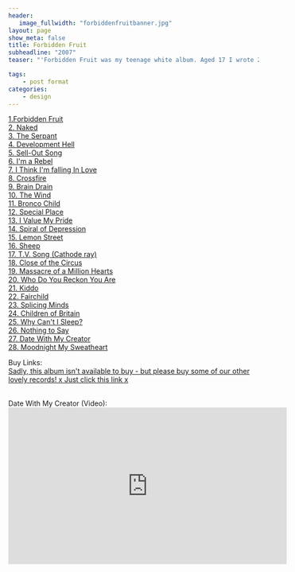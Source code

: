 ```yaml
---
header:
   image_fullwidth: "forbiddenfruitbanner.jpg"
layout: page
show_meta: false
title: Forbidden Fruit
subheadline: "2007"
teaser: "'Forbidden Fruit was my teenage white album. Aged 17 I wrote 28 songs, some of them... erm... weird and wonderful. There's also 'Fruit Bones' which is meant to be the highlights, but misses out some stuff that in retrospect was great. 'Date With My Creator' is a particular fave of mine, which I made a video to years later. 'The Serpant' is really special too, feels like the Smiths. 'Brain Drain' was my attempt at Motown. I was still a child, and in some of these it does show, but I hope you can find the beauty in them Xxx'"

tags:
    - post format
categories:
    - design 
---
```

<!--more-->
  <a href="">1.Forbidden Fruit</a><br>
  <a href="">2. Naked</a><br>
  <a href="https://youtu.be/wNDb2BA5kV4">3. The Serpant</a><br>
  <a href="">4. Development Hell</a><br>
  <a href="">5. Sell-Out Song</a><br>
  <a href="https://youtu.be/z2s6kMUu-G8">6. I'm a Rebel</a><br>
  <a href="">7. I Think I'm falling In Love</a><br>
  <a href="">8. Crossfire</a><br>
  <a href="">9. Brain Drain</a><br>
  <a href="https://youtu.be/4OMTLOEpYqo">10. The Wind</a><br>
  <a href="">11. Bronco Child</a><br>
  <a href="">12. Special Place</a><br>
  <a href="">13. I Value My Pride</a><br>
  <a href="">14. Spiral of Depression</a><br>
  <a href="">15. Lemon Street</a><br>
  <a href="https://www.youtube.com/watch?v=sr-K_8Qb5dw">16. Sheep</a><br>
  <a href="">17. T.V. Song (Cathode ray)</a><br>
  <a href="https://www.youtube.com/watch?v=t9DrKlakm_k">18. Close of the Circus</a><br>
  <a href="">19. Massacre of a Million Hearts</a><br>
  <a href="">20. Who Do You Reckon You Are</a><br>
  <a href="">21. Kiddo</a><br>
  <a href="">22. Fairchild</a><br>
  <a href="">23. Splicing Minds</a><br>
  <a href="">24. Children of Britain</a><br>
  <a href="">25. Why Can't I Sleep?</a><br>
  <a href="">26. Nothing to Say</a><br>
  <a href="https://www.youtube.com/watch?v=gtC7DQfbHfg">27. Date With My Creator</a><br>
  <a href="">28. Moodnight My Sweatheart</a><br>
  


Buy Links:<br>
  <a href="https://itunes.apple.com/us/album/the-consumerist-pt-1-ep/id1271421915">Sadly, this album isn't available to buy - but please buy some of our other lovely records! x Just click this link x</a><br>

<br>
 Date With My Creator (Video):<br>
  <iframe width="560" height="315" src="https://www.youtube.com/embed/gtC7DQfbHfg" frameborder="0" allowfullscreen></iframe>
